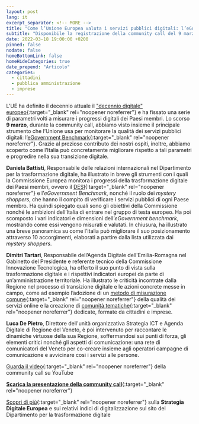 ```yaml
---
layout: post
lang: it
excerpt_separator: <!-- MORE -->
title: "Come l’Unione Europea valuta i servizi pubblici digitali: l’eGovernment Benchmark"
subtitle: "Disponibile la registrazione della community call del 9 marzo"
date: 2022-03-18 19:00:00 +0200
pinned: false
nodate: false
homeBottomLink: false
homeHideCategories: true
date_prepend: "Articolo"
categories:
  - cittadini
  - pubblica amministrazione
  - imprese
---
```


<!-- MORE -->
L’UE ha definito il decennio attuale il ["decennio digitale" europeo](https://ec.europa.eu/info/strategy/priorities-2019-2024/europe-fit-digital-age_it){:target="_blank" rel="noopener noreferrer"} e ha fissato una serie di parametri volti a misurare i progressi digitali dei Paesi membri. Lo scorso **9 marzo**, durante la community call, abbiamo visto insieme il principale strumento che l’Unione usa per monitorare la qualità dei servizi pubblici digitali: l’[eGovernment Benchmark](https://www.capgemini.com/resources/egovernment-benchmark-2021/){:target="_blank" rel="noopener noreferrer"}. Grazie al prezioso contributo dei nostri ospiti, inoltre, abbiamo scoperto come l’Italia può concretamente migliorare rispetto a tali parametri e progredire nella sua transizione digitale.

**Daniela Battisti**, Responsabile delle relazioni internazionali nel Dipartimento per la trasformazione digitale, ha illustrato in breve gli strumenti con i quali la Commissione Europea monitora i progressi della trasformazione digitale dei Paesi membri, ovvero il [DESI](https://digital-strategy.ec.europa.eu/en/policies/desi){:target="_blank" rel="noopener noreferrer"} e l’*eGovernment Benchmark*, nonché il ruolo dei *mystery shoppers*, che hanno il compito di verificare i servizi pubblici di ogni Paese membro. Ha quindi spiegato quali sono gli obiettivi della Commissione nonché le ambizioni dell’Italia di entrare nel gruppo di testa europeo. Ha poi scomposto i vari indicatori e dimensioni dell’*eGovernment benchmark*, mostrando come essi vengono misurati e valutati. In chiusura, ha illustrato una breve panoramica su come l’Italia può migliorare il suo posizionamento attraverso 10 accorgimenti, elaborati a partire dalla lista utilizzata dai *mystery shoppers*.

**Dimitri Tartari**, Responsabile dell’Agenda Digitale dell'Emilia-Romagna nel Gabinetto del Presidente e referente tecnico della Commissione Innovazione Tecnologica, ha offerto il suo punto di vista sulla trasformazione digitale e i rispettivi indicatori europei da parte di un’amministrazione territoriale. Ha illustrato le criticità incontrate dalla Regione nel processo di transizione digitale e le azioni concrete messe in campo, come ad esempio l’adozione di un [metodo di misurazione comune](https://digitale.regione.emilia-romagna.it/dati-e-pubblicazioni/pubblicazioni/2021/2021){:target="_blank" rel="noopener noreferrer"} della qualità dei servizi online e la creazione di [comunità tematiche](https://digitale.regione.emilia-romagna.it/comtem){:target="_blank" rel="noopener noreferrer"} dedicate, formate da cittadini e imprese.

**Luca De Pietro**, Direttore dell'unità organizzativa Strategia ICT e Agenda Digitale di Regione del Veneto, è poi intervenuto per raccontare le dinamiche virtuose della sua Regione, soffermandosi sui punti di forza, gli elementi critici nonché gli aspetti di comunicazione: una rete di comunicatori del Veneto per co-creare insieme agli operatori  campagne di comunicazione e avvicinare così i servizi alle persone.

[Guarda il video](https://www.youtube.com/watch?v=flnYdZR5-9w){:target="_blank" rel="noopener noreferrer"} della community call su YouTube

[**Scarica la presentazione della community call**](https://developers.italia.it/assets/images/posts/2022-03-18/090322_Community_Call.pdf){:target="_blank" rel="noopener noreferrer"}

[Scopri di più](https://innovazione.gov.it/progetti/attivita-internazionali/#unione-europea){:target="_blank" rel="noopener noreferrer"} sulla **Strategia Digitale Europea** e sui relativi indici di digitalizzazione sul sito del Dipartimento per la trasformazione digitale
